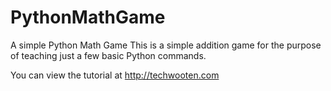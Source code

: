 # PythonMathGame
A simple Python Math Game
This is a simple addition game for the purpose of teaching just a few basic Python commands.

You can view the tutorial at http://techwooten.com
